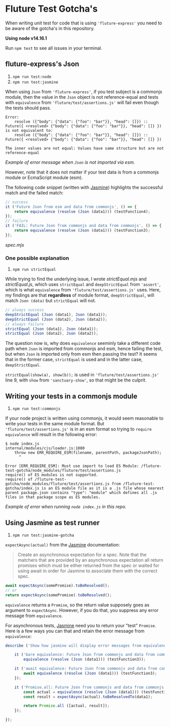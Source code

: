 # Fluture Test Gotcha's

When writing unit test for code that is using `'fluture-express'` you need to
be aware of the gotcha's in this repository.

**Using node v14.16.1**

Run `npm test` to see all issues in your terminal.


## fluture-express's Json

1. `npm run test:node`
1. `npm run test:jasmine`

When using `Json` from `'fluture-express'`, if you test subject is a commonjs
module, then the value in the `Json` object is not reference-equal and tests
with `equivalence` from `'fluture/test/assertions.js'` will fail even though
the tests should pass.

```
Error:
	resolve ({"body": {"data": {"foo": "bar"}}, "head": []}) :: Future({ <resolved> {"body": {"data": {"foo": "bar"}}, "head": []} })
is not equivalent to:
	resolve ({"body": {"data": {"foo": "bar"}}, "head": []}) :: Future({ <resolved> {"body": {"data": {"foo": "bar"}}, "head": []} })

The inner values are not equal: Values have same structure but are not reference-equal
```
_Example of error message when `Json` is not imported via esm._

However, note that it does not matter if your test data is from a commonjs
module or EcmaScript module (esm).

The following code snippet (written with [Jasmine][Jasmine]) highlights the
successful match and the failed match:

```js
// success
it ('Future Json from esm and data from commonjs', () => {
	return equivalence (resolve (Json (data1))) (testFunction4);
});
// failure
it ('FAIL: Future Json from commonjs and data from commonjs', () => {
	return equivalence (resolve (Json (data1))) (testFunction3);
});
```
_spec.mjs_

### One possible explanation

1. `npm run strictEqual`

While trying to find the underlying issue, I wrote _strictEqual.mjs_ and
_strictEqual.js_, which uses `strictEqual` and `deepStrictEqual` from `'assert'`,
which is what `equivalence` from `'fluture/test/assertions.js'` uses.
Here, my findings are that **regardless** of module format, `deepStrictEqual`,
will match `Json (data)` but `strictEqual` will not.

```js
// always success
deepStrictEqual (Json (data1), Json (data1));
deepStrictEqual (Json (data2), Json (data2));
// always failure
strictEqual (Json (data1), Json (data1));
strictEqual (Json (data2), Json (data2));
```

The question now is, why does `equivalence` seeminly take a different code path
when `Json` is imported from commonjs and esm, hence failing the test, but when
`Json` is imported only from esm then passing the test? It seems that in the
former case, `strictEqual` is used and in the latter case, `deepStrictEqual`.

`strictEqual(show(a), show(b));` is used in `'fluture/test/assertions.js'` line
9, with `show` from `'sanctuary-show'`, so that might be the culprit.

## Writing your tests in a commonjs module

1. `npm run test:commonjs`

If your node project is written using commonjs, it would seem reasonable to
write your tests in the same module format. But `'fluture/test/assertions.js'`
is in an esm format so trying to `require` `equivalence` will result in the
following error:

```
$ node index.js
internal/modules/cjs/loader.js:1080
	throw new ERR_REQUIRE_ESM(filename, parentPath, packageJsonPath);
      ^

Error [ERR_REQUIRE_ESM]: Must use import to load ES Module: /fluture-test-gotcha/node_modules/fluture/test/assertions.js
require() of ES modules is not supported.
require() of /fluture-test-gotcha/node_modules/fluture/test/assertions.js from /fluture-test-gotcha/index.js is an ES module file as it is a .js file whose nearest parent package.json contains "type": "module" which defines all .js files in that package scope as ES modules.
```
_Example of error when running `node index.js` in this repo._


## Using Jasmine as test runner

1. `npm run test:jasmine-gotcha`

`expectAsync(actual)` from the [Jasmine][Jasmine] documentation:

> Create an asynchronous expectation for a spec. Note that the matchers that
> are provided by an asynchronous expectation all return promises which must be
> either returned from the spec or waited for using await in order for Jasmine
> to associate them with the correct spec.

```js
await expectAsync(somePromise).toBeResolved();
// or
return expectAsync(somePromise).toBeResolved();
```

`equivalence` returns a `Promise`, so the return value supposely goes as
argument to `expectAsync`. However, if you do that, you suppress any error
message from `equivalence`.

For asynchronous tests, [Jasmine][Jasmine] need you to return your "test"
`Promise`. Here is a few ways you can that and retain the error message
from `equivalence`:

```js
describe ('Show how jasmine will display error messages from equivalence', () => {

	it ('bare equivalence: Future Json from commonjs and data from commonjs', () =>
		equivalence (resolve (Json (data1))) (testFunction3));

	it ('await equivalence: Future Json from commonjs and data from commonjs', async () => {
		await equivalence (resolve (Json (data1))) (testFunction3);
	});

	it ('Promise.all: Future Json from commonjs and data from commonjs', () => {
		const actual = equivalence (resolve (Json (data1))) (testFunction3);
		const result = expectAsync(actual).toBeResolvedTo(data1);

		return Promise.all ([actual, result]);
	});

});
```

[Jasmine]: http://jasmine.github.io/
